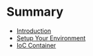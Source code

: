 # Summary

* [Introduction](README.md)
* [Setup Your Environment](setup.md)
* [IoC Container](ioc_container.md)
